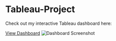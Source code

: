 # Tableau-Project

Check out my interactive Tableau dashboard here:

[View Dashboard](https://public.tableau.com/views/superstoresales_17423492404150/Dashboard1?:language=en-US&:sid=&:redirect=auth&:display_count=n&:origin=viz_share_link)
![Dashboard Screenshot](akshaya.dashboard)
